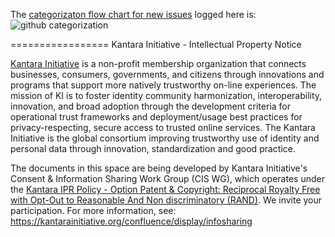The [categorizaton flow chart for new issues](https://share.mindmanager.com/#publish/b-DWOcuKGnVY1PXBKXTpL0-DQOeqmZMGfGUAPiC5 ) logged here is:
![github categorization]( /gihub%20categorization%20flow.png )


=================
Kantara Initiative - Intellectual Property Notice

[Kantara Initiative](https://kantarainitiative.org) is a non-profit membership organization that connects businesses, consumers, governments, and citizens through innovations and programs that support more natively trustworthy on-line experiences. The mission of KI is to foster identity community harmonization, interoperability, innovation, and broad adoption through the development criteria for operational trust frameworks and deployment/usage best practices for privacy-respecting, secure access to trusted online services. The Kantara Initiative is the global consortium improving trustworthy use of identity and personal data through innovation, standardization and good practice.

The documents in this space are being developed by Kantara Initiative's Consent & Information Sharing Work Group (CIS WG), which operates under the [Kantara IPR Policy - Option Patent & Copyright: Reciprocal Royalty Free with Opt-Out to Reasonable And Non discriminatory (RAND)](https://kantarainitiative.org/confluence/pages/viewpage.action?pageId=41025689). We invite your participation. For more information, see: <https://kantarainitiative.org/confluence/display/infosharing>
